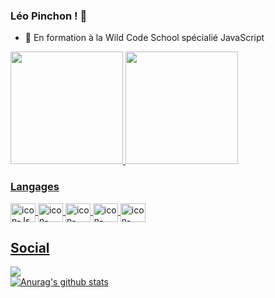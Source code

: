 ### Léo Pinchon ! 👋

- 💼 En formation à la Wild Code School spécialié JavaScript<br>
<div >
  <a href="https://github.com/leoPinchon">
  <img height="180em" src="https://github-readme-stats.vercel.app/api?username=leoPinchon&show_icons=true&theme=buefy&include_all_commits=true&count_private=true"/>
  <img height="180em" src="https://github-readme-stats.vercel.app/api/top-langs/?username=leoPinchon&layout=compact&langs_count=7&theme=buefy"/>
</div>
  
### Langages

  <img align="center" alt="icon-Js" height="30" width="40" src="https://cdn.jsdelivr.net/gh/devicons/devicon/icons/javascript/javascript-plain.svg" >
  <img align="center" alt="icon-React" height="30" width="40" src="https://cdn.jsdelivr.net/gh/devicons/devicon/icons/react/react-original.svg">
  <img align="center" alt="icon-node" height="30" width="40" src="https://cdn.jsdelivr.net/gh/devicons/devicon/icons/nodejs/nodejs-original.svg">
  <img align="center" alt="icon-HTML" height="30" width="40" src="https://cdn.jsdelivr.net/gh/devicons/devicon/icons/html5/html5-original.svg">
  <img align="center" alt="icon-CSS" height="30" width="40" src="https://cdn.jsdelivr.net/gh/devicons/devicon/icons/css3/css3-original.svg" >

 ## Social
  <div>
  <a href="leopinchonspa@gmail.com"><img  align="center" src="https://img.shields.io/badge/Gmail-D14836?style=for-the-badge&logo=gmail&logoColor=white" /></a>
  <div>
<a href="https://github.com/anuraghazra/github-readme-stats"><img align="center" src="https://github-readme-stats.vercel.app/api?username=anuraghazra&show_icons=true&include_all_commits=true&theme=buefy&hide_border=true" alt="Anurag's github stats" /></a> 
